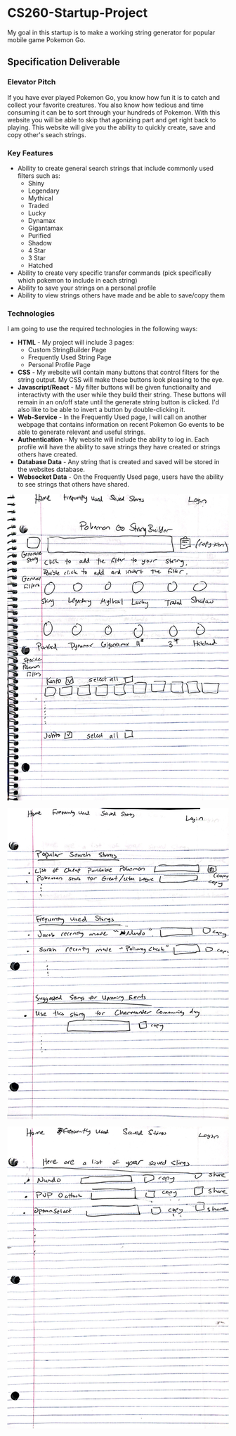 # CS260-Startup-Project
My goal in this startup is to make a working string generator for popular mobile game Pokemon Go.

## Specification Deliverable

### Elevator Pitch
If you have ever played Pokemon Go, you know how fun it is to catch and collect your favorite creatures. You also know how tedious and time consuming it can be to sort through your hundreds of Pokemon. With this website you will be able to skip that agonizing part and get right back to playing. This website will give you  the ability to quickly create, save and copy other's seach strings.

### Key Features
- Ability to create general search strings that include commonly used filters such as:
  - Shiny
  - Legendary
  - Mythical
  - Traded
  - Lucky
  - Dynamax
  - Gigantamax
  - Purified
  - Shadow
  - 4 Star
  - 3 Star
  - Hatched
- Ability to create very specific transfer commands (pick specifically which pokemon to include in each string)
- Ability to save your strings on a personal profile
- Ability to view strings others have made and be able to save/copy them

### Technologies
I am going to use the required technologies in the following ways:

- **HTML** - My project will include 3 pages:
  - Custom StringBuilder Page
  - Frequently Used String Page
  - Personal Profile Page
- **CSS** - My website will contain many  buttons that control filters for the string output. My CSS will make these buttons look pleasing to the eye.
- **Javascript/React** - My filter buttons will be given functionailty and interactivty with the user while they build their string. These buttons will remain in an on/off state until the generate string button is clicked. I'd also like to be able to invert a button by double-clicking it.
- **Web-Service** - In the Frequently Used page, I will call on another webpage that contains information on recent Pokemon Go events to be able to generate relevant and useful strings.
- **Authentication** - My website will include the ability to log in. 
Each profile will have the ability to save strings they have created or strings others have created.
- **Database Data** - Any string that is created and saved will be stored in the websites database.
- **Websocket Data** - On the Frequently Used page, users have the ability to see strings that others have shared.

![StringBuilderSketch](StringBuilder.jpg)

![FrequentlyUsedSketch](FrequentlyUsed.jpg)

![SavedStringsSketch](SavedStrings.jpg)